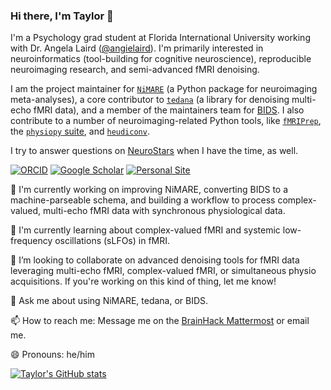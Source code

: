 ### Hi there, I'm Taylor 👋

<!--
**tsalo/tsalo** is a ✨ _special_ ✨ repository because its `README.md` (this file) appears on your GitHub profile.
-->
I'm a Psychology grad student at Florida International University working with Dr. Angela Laird ([@angielaird](https://github.com/angielaird)).
I'm primarily interested in neuroinformatics (tool-building for cognitive neuroscience), reproducible neuroimaging research, and semi-advanced fMRI denoising.

I am the project maintainer for [`NiMARE`](https://github.com/neurostuff/NiMARE) (a Python package for neuroimaging meta-analyses), a core contributor to [`tedana`](https://github.com/ME-ICA/tedana) (a library for denoising multi-echo fMRI data), and a member of the maintainers team for [BIDS](https://bids.neuroimaging.io). I also contribute to a number of neuroimaging-related Python tools, like [`fMRIPrep`](https://github.com/poldracklab/fmriprep), the [`physiopy` suite](https://github.com/physiopy), and [`heudiconv`](https://github.com/nipy/heudiconv).

I try to answer questions on [NeuroStars](https://neurostars.org) when I have the time, as well.

[![ORCID](https://img.shields.io/badge/ORCID-0000--0001--9813--3167-9745f5?style=flat-square.svg)](https://orcid.org/0000-0001-9813-3167)
[![Google Scholar](https://img.shields.io/badge/Google-Scholar-orange?style=flat-square.svg)](https://scholar.google.com/citations?user=YbH1akIAAAAJ)
[![Personal Site](https://img.shields.io/badge/Personal_Site-green?style=flat-square.svg)](https://tsalo.github.io)

🔭 I'm currently working on improving NiMARE, converting BIDS to a machine-parseable schema, and building a workflow to process complex-valued, multi-echo fMRI data with synchronous physiological data.

🌱 I'm currently learning about complex-valued fMRI and systemic low-frequency oscillations (sLFOs) in fMRI.

👯 I’m looking to collaborate on advanced denoising tools for fMRI data leveraging multi-echo fMRI, complex-valued fMRI, or simultaneous physio acquisitions. If you're working on this kind of thing, let me know!

💬 Ask me about using NiMARE, tedana, or BIDS.

📫 How to reach me: Message me on the [BrainHack Mattermost](https://mattermost.brainhack.org) or email me.

😄 Pronouns: he/him

[![Taylor's GitHub stats](https://github-readme-stats.vercel.app/api?username=tsalo&theme=midnight-purple)](https://github.com/anuraghazra/github-readme-stats)
